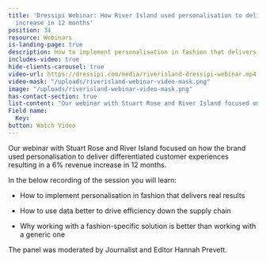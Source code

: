 ```yaml
---
title: 'Dressipi Webinar: How River Island used personalisation to deliver a 6% revenue
  increase in 12 months'
position: 34
resource: Webinars
is-landing-page: true
description: How to implement personalisation in fashion that delivers real results.
includes-video: true
hide-clients-carousel: true
video-url: https://dressipi.com/media/riverisland-dressipi-webinar.mp4
video-mask: "/uploads/riverisland-webinar-video-mask.png"
image: "/uploads/riverisland-webinar-video-mask.png"
has-contact-section: true
list-content: "Our webinar with Stuart Rose and River Island focused on how the brand used personalisation to deliver differentiated customer experiences resulting in a 6% revenue increase in 12 months."
Field name:
  Key: 
button: Watch Video
---
```


Our webinar with Stuart Rose and River Island focused on how the brand used personalisation to deliver differentiated customer experiences resulting in a 6% revenue increase in 12 months.

In the below recording of the session you will learn: 

* How to implement personalisation in fashion that delivers real results

* How to use data better to drive efficiency down the supply chain

* Why working with a fashion-specific solution is better than working with a generic one

The panel was moderated by Journalist and Editor Hannah Prevett.